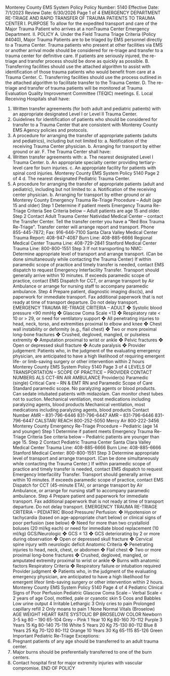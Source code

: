 Monterey County EMS System Policy
Policy Number: 5140
Effective Date: 7/1/2023
Review Date: 6/30/2026
Page 1 of 4
EMERGENCY DEPARTMENT RE-TRIAGE AND RAPID TRANSFER
OF TRAUMA PATIENTS TO TRAUMA CENTER
I. PURPOSE
To allow for the expedited transport and care of the Major Trauma Patient who arrives at a nonTrauma Center Emergency Department.
II. POLICY
A. Under the Field Trauma Triage Criteria (Policy #4040), Major Trauma Patients are to be triaged
by EMS personnel directly to a Trauma Center. Trauma patients who present at other facilities
via EMS or another arrival mode should be considered for re-triage and transfer to a trauma
center for definitive care. If patients are seriously injured, the re-triage and transfer process
should be done as quickly as possible.
B. Transferring facilities should use the attached algorithm to assist with identification of those
trauma patients who would benefit from care at a Trauma Center.
C. Transferring facilities should use the process outlined in the attached algorithm to facilitate
transfer to the Trauma Center.
D. The re-triage and transfer of trauma patients will be monitored at Trauma Evaluation Quality
Improvement Committee (TEQIC) meetings.
E. Local Receiving Hospitals shall have:
1. Written transfer agreements (for both adult and pediatric patients) with an appropriate
designated Level I or Level II Trauma Center.
2. Guidelines for identification of patients who should be considered for transfer to a
Trauma Center that are consistent with Monterey County EMS Agency policies and
protocols.
3. A procedure for arranging the transfer of appropriate patients (adults and pediatrics),
including but not limited to:
a. Notification of the receiving Trauma Center physician.
b. Arranging for transport by either ground or air.
F. The Trauma Center shall have:
1. Written transfer agreements with:
a. The nearest designated Level I Trauma Center.
b. An appropriate specialty center providing tertiary-level care for burn injuries.
c. An appropriate facility for patients with spinal cord injuries.
Monterey County EMS System Policy 5140
Page 2 of 4
d. The nearest designated Pediatric Trauma Center.
2. A procedure for arranging the transfer of appropriate patients (adult and pediatric),
including but not limited to:
a. Notification of the receiving center physician.
b. Arranging for transport by either ground or air
Monterey County Emergency Trauma Re-Triage Procedure – Adult (age 15 and older)
Step 1 Determine if patient meets
Emergency Trauma Re-Triage
Criteria
See Criteria below – Adult patients are age 15 and older.
Step 2 Contact Adult Trauma Center Natividad Medical Center – contact the Transfer Center. Tell the
transfer center you have a "Red Box Trauma Re-Triage". Transfer
center will arrange report and transport. Phone 855-445-7872; Fax:
916-646-7100
Santa Clara Valley Medical Center
 Trauma Report: 408-947-4087
 Burn Line: 408-885-6666
Regional Medical Center
 Trauma Line: 408-729-2841
Stanford Medical Center
 Trauma Line: 800-800-1551
Step 3 If not transporting to NMC:
Determine appropriate level of
transport and arrange transport.
(Can be done simultaneously while
contacting the Trauma Center)
If within paramedic scope of practice and timely transfer is needed,
contact EMS dispatch to request Emergency Interfacility Transfer.
Transport should generally arrive within 10 minutes.
If exceeds paramedic scope of practice, contact EMS Dispatch for CCT,
or arrange transport by Air Ambulance or arrange for nursing staff to
accompany paramedic ambulance.
Step 4 Prepare patient, diagnostic imaging
disc(s), and paperwork for
immediate transport.
Fax additional paperwork that is not ready at time of transport departure.
Do not delay transport.
EMERGENCY TRAUMA RE-TRIAGE CRITERIA – ADULT
❖ Systolic blood pressure <90 mmHg
❖ Glascow Coma Scale <13
❖ Respiratory rate < 10 or > 29, or need for ventilatory support
❖ All penetrating injuries to head, neck, torso, and extremities proximal to elbow and knee
❖ Chest wall instability or deformity (e.g., flail chest)
❖ Two or more proximal long-bone fractures
❖ Crushed, degloved, mangled, or pulseless extremity
❖ Amputation proximal to wrist or ankle
❖ Pelvic fractures
❖ Open or depressed skull fracture
❖ Acute paralysis
❖ Provider judgement: Patients who, in the judgment of the evaluating emergency physician, are anticipated to have a
high likelihood of requiring emergent life- or limb-saving surgery or other intervention within 2 hours
Monterey County EMS System Policy 5140
Page 3 of 4
LEVELS OF TRANSPORTATION – SCOPE OF PRACTICE – PROVIDER CONTACT NUMBERS
ALS CCT-RN AIR AMBULANCE
Provider(s) Paramedic (single) Critical Care – RN & EMT RN and Paramedic
Scope of Care Standard paramedic scope.
No paralyzing agents or
blood products. Can sedate
intubated patients with
midazolam. Can monitor
chest tubes not to suction.
Mechanical ventilation, most
medications including
paralyzing agents, blood
products
Mechanical ventilation, most
medications including
paralyzing agents, blood
products
Contact Number AMR – 831-796-6446
 831-796-6447
AMR – 831-796-6446
 831-796-6447
CALSTAR/ REACH
800-252-5050
Mercy Air
800-222-3456
Monterey County Emergency Re-Triage Procedure – Pediatric (age 14 and younger)
Step 1 Determine if patient meets Emergency
Trauma Re-Triage Criteria
See criteria below – Pediatric patients are younger than age 15.
Step 2 Contact Pediatric Trauma Center Santa Clara Valley Medical Center
 Trauma Line: 408-885-6666
 Burn Line: 408-885-6666
Stanford Medical Center: 800-800-1551
Step 3 Determine appropriate level of transport
and arrange transport. (Can be done
simultaneously while contacting the Trauma
Center.)
If within paramedic scope of practice and timely transfer is needed, contact
EMS dispatch to request Emergency Interfacility Transfer. Transport
should generally arrive within 10 minutes.
If exceeds paramedic scope of practice, contact EMS Dispatch for CCT
(45-minute ETA), or arrange transport by Air Ambulance, or arrange for
nursing staff to accompany paramedic ambulance.
Step 4 Prepare patient and paperwork for
immediate transport.
Fax additional paperwork that is not ready at time of transport departure.
Do not delay transport.
EMERGENCY TRAUMA RE-TRIAGE CRITERIA – PEDIATRIC
Blood Pressure/ Perfusion:
❖ Hypotension or tachycardia (based on age-appropriate chart below) or clinical signs of poor perfusion (see below)
❖ Need for more than two crystalloid boluses (20 ml/kg each) or need for immediate blood replacement (10 ml/kg)
GCS/Neurologic
❖ GCS ≤ 13
❖ GCS deteriorating by 2 or more during observation
❖ Open or depressed skull fracture
❖ Cervical spine injury with neurologic deficit
Anatomic Criteria
❖ Penetrating injuries to head, neck, chest, or abdomen
❖ Flail chest
❖ Two or more proximal long-bone fractures
❖ Crushed, degloved, mangled, or amputated extremity proximal to wrist or ankle
❖ Burns with anatomic factors
Respiratory Criteria
❖ Respiratory failure or intubation required
Provider judgment
❖ Patients who, in the judgment of the evaluating emergency physician, are anticipated to have a high likelihood for emergent lifeor limb-saving surgery or other intervention within 2 hours.
Monterey County EMS System Policy 5140
Page 4 of 4
Pediatric Clinical Signs of Poor
Perfusion
Pediatric Glascow Coma Scale – Verbal Scale < 2 years of age
Cool, mottled, pale or cyanotic skin 5 Coos and Babbles
Low urine output 4 Irritable
Lethargic 3 Only cries to pain
Prolonged capillary refill 2 Only moans to pain
1 None
Normal Vitals (Broselow)
AGE WEIGHT HEART RATE SYSTOLIC BP BROSELOW COLOR
Newborn 3-5 kg 80 – 190 65-104 Grey – Pink
1 Year 10 Kg 80-160 70-112 Purple
3 Years 15 Kg 80-140 75-116 White
5 Years 20 Kg 75-130 80-112 Blue
8 Years 25 Kg 70-120 80-112 Orange
10 Years 30 Kg 65-115 85-126 Green
Important Pediatric Re-Triage Exceptions:
1. Pregnant patients of any age should be transferred to an adult trauma center.
2. Major burns should be preferentially transferred to one of the burn centers.
3. Contact hospital first for major extremity injuries with vascular compromise.
END OF POLICY

